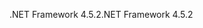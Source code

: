<span data-ttu-id="efb7c-101">.NET Framework 4.5.2</span><span class="sxs-lookup"><span data-stu-id="efb7c-101">.NET Framework 4.5.2</span></span>